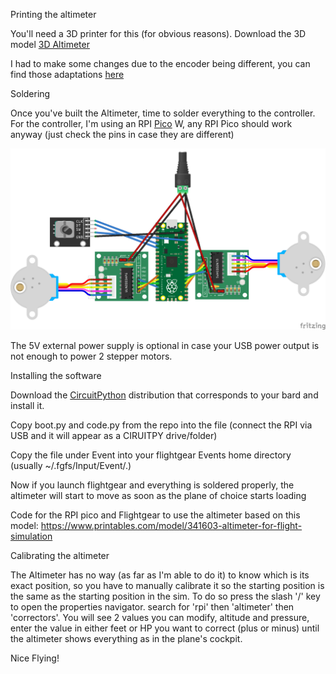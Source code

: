 
Printing the altimeter

You'll need a 3D printer for this (for obvious reasons). Download the 3D model [3D Altimeter](https://www.printables.com/model/341603-altimeter-for-flight-simulation)

I had to make some changes due to the encoder being different, you can find those adaptations [here](https://www.printables.com/model/745500-altimeter-modifcation-of-two-pieces-from-original-)

Soldering

Once you've built the Altimeter, time to solder everything to the controller. For the controller, I'm using an RPI [Pico](https://thepihut.com/products/raspberry-pi-pico) W, any RPI Pico should work anyway (just check the pins in case they are different)

![Circuit diagram](https://github.com/zayamatias/flightgear/blob/main/pico/altimeter/Altimeter_bb.png?raw=true)

The 5V external power supply is optional in case your USB power output is not enough to power 2 stepper motors.

Installing the software

Download the [CircuitPython](https://circuitpython.org/downloads) distribution that corresponds to your bard and install it.

Copy boot.py and code.py from the repo into the file (connect the RPI via USB and it will appear as a CIRUITPY drive/folder)

Copy the file under Event into your flightgear Events home directory (usually ~/.fgfs/Input/Event/.)

Now if you launch flightgear and everything is soldered properly, the altimeter will start to move as soon as the plane of choice starts loading

Code for the RPI pico and Flightgear to use the altimeter based on this model: https://www.printables.com/model/341603-altimeter-for-flight-simulation

Calibrating the altimeter

The Altimeter has no way (as far as I'm able to do it) to know which is its exact position, so you have to manually calibrate it so the starting position is the same as the starting position in the sim. To do so press the slash '/' key to open the properties navigator. search for 'rpi' then 'altimeter' then 'correctors'. You will see 2 values you can modify, altitude and pressure, enter the value in either feet or HP you want to correct (plus or minus) until the altimeter shows everything as in the plane's cockpit.

Nice Flying!



